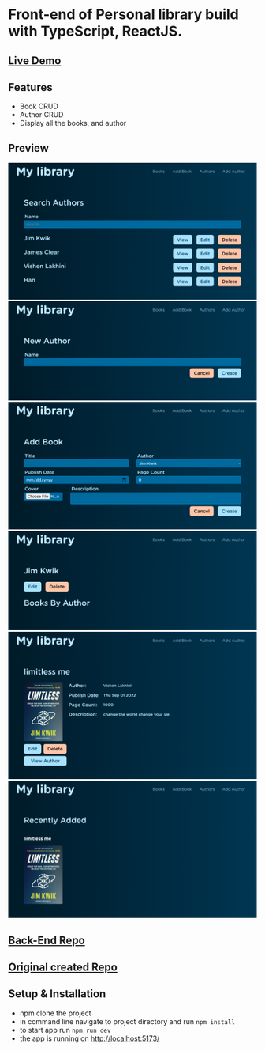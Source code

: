# Front-end of Personal library build with TypeScript, ReactJS.

## [Live Demo](https://ts-react-my-library-front.vercel.app/)

## Features 
- Book CRUD
- Author CRUD
- Display all the books, and author

## Preview
![authors](/src/assets/screenshots/authors.png)
![Add-author](/src/assets/screenshots/add-author.png)
![Add-book](/src/assets/screenshots/add-book.png)
![view-author](/src/assets/screenshots/view-author.png)
![view-book](/src/assets/screenshots/view-book.png)
![Home](/src/assets/screenshots/home.png)


## [Back-End Repo](https://github.com/hanthienduc/ts-react-my-library-back)

## [Original created Repo](https://github.com/hanthienduc/ts-react-my-library)

## Setup & Installation
- npm clone the project
- in command line navigate to project directory and run `npm install`
- to start app run `npm run dev`
- the app is running on [http://localhost:5173/](http://localhost:5173/)
